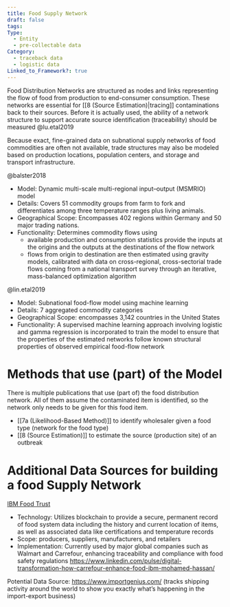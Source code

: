 ```yaml
---
title: Food Supply Network
draft: false
tags: 
Type:
  - Entity
  - pre-collectable data
Category:
  - traceback data
  - logistic data
Linked_to_Framework?: true
---
```

Food Distribution Networks are structured as nodes and links representing the flow of food from production to end-consumer consumption. These networks are essential for [[8 (Source Estimation)|tracing]] contaminations back to their sources. Before it is actually used, the ability of a network structure to support accurate source identification (traceability) should be measured @lu.etal2019

Because exact, fine-grained data on subnational supply networks of food commodities are often not available, trade structures may also be modeled based on production locations, population centers, and storage and transport infrastructure. 

@balster2018
- Model: Dynamic multi-scale multi-regional input–output (MSMRIO) model
- Details: Covers 51 commodity groups from farm to fork and differentiates among three temperature ranges plus living animals.
- Geographical Scope: Encompasses 402 regions within Germany and 50 major trading nations.
- Functionality: Determines commodity flows using 
	- available production and consumption statistics provide the inputs at the origins and the outputs at the destinations of the flow network
	-  flows from origin to destination are then estimated using gravity models, calibrated with data on cross-regional, cross-sectorial trade flows coming from a national transport survey through an iterative, mass-balanced optimization algorithm

@lin.etal2019
- Model: Subnational food-flow model using machine learning
- Details: 7 aggregated commodity categories
- Geographical Scope: encompasses 3,142 countries in the United States
- Functionality: A supervised machine learning approach involving logistic and gamma regression is incorporated to train the model to ensure that the properties of the estimated networks follow known structural properties of observed empirical food-flow network

# Methods that use (part) of the Model
There is multiple publications that use (part of) the food distribution network. All of them assume the contaminated item is identified, so the network only needs to be given for this food item. 

- [[7a (Likelihood-Based Method)]] to identify wholesaler given a food type (network for the food type)
- [[8 (Source Estimation)]] to estimate the source (production site) of an outbreak

# Additional Data Sources for building a food Supply Network
[IBM Food Trust](https://www.ibm.com/products/supply-chain-intelligence-suite/food-trust)
- Technology: Utilizes blockchain to provide a secure, permanent record of food system data including the history and current location of items, as well as associated data like certifications and temperature records
- Scope: producers, suppliers, manufacturers, and retailers
- Implementation: Currently used by major global companies such as Walmart and Carrefour, enhancing traceability and compliance with food safety regulations
  https://www.linkedin.com/pulse/digital-transformation-how-carrefour-enhance-food-ibm-mohamed-hassan/

Potential Data Source: https://www.importgenius.com/ (tracks shipping activity around the world to show you exactly what’s happening in the import-export business)